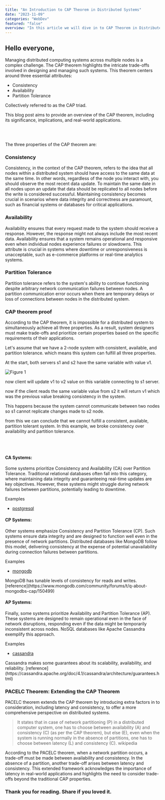 ```yaml
---
title: "An Introduction to CAP Theorem in Distributed Systems"
date: "2023-11-09"
categories: "WebDev"
featured: "false"
overview: "In this article we will dive in to CAP Theorem in Distributed Systems, following proof of CAP theorem and how it is defines some of the databases in current market."
---
```


## Hello everyone,

Managing distributed computing systems across multiple nodes is a complex challenge. The CAP theorem highlights the intricate trade-offs involved in designing and managing such systems. This theorem centers around three essential attributes:

- Consistency
- Availability
- Partition Tolerance

Collectively referred to as the CAP triad.

This blog post aims to provide an overview of the CAP theorem, including its significance, implications, and real-world applications.

<br></br>

The three properties of the CAP theorem are:

### Consistency

Consistency, in the context of the CAP theorem, refers to the idea that all nodes within a distributed system should have access to the same data at the same time. In other words, regardless of the node you interact with, you should observe the most recent data update. To maintain the same date in all nodes upon an update that data should be replicated to all nodes before the write is considered successful. Maintaining consistency becomes crucial in scenarios where data integrity and correctness are paramount, such as financial systems or databases for critical applications.

### Availability

Availability ensures that every request made to the system should receive a response. However, the response might not always include the most recent data. Availability ensures that a system remains operational and responsive even when individual nodes experience failures or slowdowns. This attribute is crucial in systems where downtime or unresponsiveness is unacceptable, such as e-commerce platforms or real-time analytics systems.

### Partition Tolerance

Partition tolerance refers to the system's ability to continue functioning despite arbitrary network communication failures between nodes. A partition communication error occurs when there are temporary delays or loss of connections between nodes in the distributed system.

### CAP theorem proof

According to the CAP theorem, it is impossible for a distributed system to simultaneously achieve all three properties. As a result, system designers must make trade-offs and prioritize certain properties based on the specific requirements of their applications.

Let's assume that we have a 2-node system with consistent, available, and partition tolerance. which means this system can fulfill all three properties.

At the start, both servers s1 and s2 have the same variable with value v1.

![Figure 1](/assets/cap/capproof11.png)

now client will update v1 to v2 value on this variable connecting to s1 server.

now if the client reads the same variable value from s2 it will return v1 which was the previous value breaking consistency in the system.

This happens because the system cannot communicate between two nodes so s1 cannot replicate changes made to s2 node.

from this we can conclude that we cannot fulfill a consistent, available, partition tolerant system. In this example, we broke consistency over availability and partition tolerance.

<br></br>

#### CA Systems:

Some systems prioritize Consistency and Availability (CA) over Partition Tolerance. Traditional relational databases often fall into this category, where maintaining data integrity and guaranteeing real-time updates are key objectives. However, these systems might struggle during network failures between partitions, potentially leading to downtime.

Examples

- [postgresql](https://www.postgresql.org/)

#### CP Systems:

Other systems emphasize Consistency and Partition Tolerance (CP). Such systems ensure data integrity and are designed to function well even in the presence of network partitions. Distributed databases like MongoDB follow this model, delivering consistency at the expense of potential unavailability during connection failures between partitions.

Examples

- [mongodb](https://www.mongodb.com/)

<Alert type="info" >
MongoDB has tunable levels of consistency for reads and writes. [reference](https://www.mongodb.com/community/forums/t/q-about-mongodbs-cap/150499)
</Alert>

#### AP Systems:

Finally, some systems prioritize Availability and Partition Tolerance (AP). These systems are designed to remain operational even in the face of network disruptions, responding even if the data might be temporarily inconsistent across nodes. NoSQL databases like Apache Cassandra exemplify this approach.

Examples

- [cassandra](https://cassandra.apache.org/_/index.html)

<Alert type="info" >
 Cassandra makes some guarantees about its scalability, availability, and reliability. [reference](https://cassandra.apache.org/doc/4.1/cassandra/architecture/guarantees.html)
</Alert>

### PACELC Theorem: Extending the CAP Theorem

PACELC theorem extends the CAP theorem by introducing extra factors in to consideration, including latency and consistency, to offer a more comprehensive perspective on distributed systems.

> It states that in case of network partitioning (P) in a distributed computer system, one has to choose between availability (A) and consistency (C) (as per the CAP theorem), but else (E), even when the system is running normally in the absence of partitions, one has to choose between latency (L) and consistency (C). wikipedia

According to the PACELC theorem, when a network partition occurs, a trade-off must be made between availability and consistency. In the absence of a partition, another trade-off arises between latency and consistency. This extended framework acknowledges the importance of latency in real-world applications and highlights the need to consider trade-offs beyond the traditional CAP properties.

### Thank you for reading. Share if you loved it.
